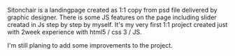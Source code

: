 Sitonchair is a landingpage created as 1:1 copy from psd file delivered by graphic designer.
There is some JS features on the page including slider creatad in Js step by step by myself.
It's my very first 1:1 project created just with 2week experience with html5 / css 3 / JS.

I'm still planing to add some improvements to the project.